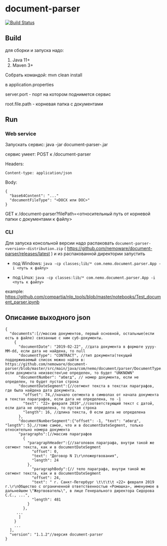 # document-parser


[![Build Status](https://travis-ci.com/nemoware/document-parser.svg?branch=master)](https://travis-ci.com/nemoware/document-parser)

## Build
для сборки и запуска надо:
1. Java 11+
2. Maven 3+

Собрать командой: mvn clean install

в application.properties

server.port - порт на котором поднимется сервис

root.file.path - корневая папка с документами

## Run
### Web service
Запускать сервис: java -jar document-parser-<version>.jar

сервис умеет:
POST к /document-parser

Headers:
```
Content-type: application/json
```
Body:
```
{
  "base64Content": "..."
  "documentFileType": "<DOCX или DOC>"
}
```

GET к /document-parser?filePath=<относительный путь от корневой папки с документами к файлу>

### CLI
Для запуска консольной версии надо распаковать `document-parser-<version>-distribution.zip` ( https://github.com/nemoware/document-parser/releases/latest )
и из распакованной директории запустить 

- под Windows: `java -cp classes;lib/* com.nemo.document.parser.App -i <путь к файлу>`

- под Linux: `java -cp classes:lib/* com.nemo.document.parser.App -i <путь к файлу>`

example: https://github.com/compartia/nlp_tools/blob/master/notebooks/Test_document_parser.ipynb

## Описание выходного json

```
{
  "documents":[//массив документов, первый основной, остальные(если есть в файле) связанные с ним суб-документы.
    {
      "documentDate": "2019-02-22", //дата документа в формате yyyy-MM-dd, если дата не найдена, то null
      "documentType": "CONTRACT", //тип документа(текущий поддерживаемый список можно найти в: https://github.com/nemoware/document-parser/blob/master/src/main/java/com/nemo/document/parser/DocumentType.java), если документа неизвестен\не определен, то будет "UNKNOWN"
      "documentNumber": "абвгд", // номер документа, если не определен, то будет пустая строка
      "documentDateSegment":{//сегмент текста в текстах параграфов, где была найдена дата документа.
        "offset": 74,//начало сегмента в символах от начала документа в текстах параграфов, если дата не определена, то -1
        "text": "22» февраля 2019",//соответствующий текст с датой, если дата не определена, то пустая строка
        "length": 16, //длина текста, 0 если дата не определена
      },
      "documentNumberSegment":{"offset": -1, "text": "абвгд", "length": 5},//тоже самое, что и в documentDateSegment, только относительно номера документа
      "paragraphs":[//массив параграфов
        {
          "paragraphHeader":{//заголовок параграфа, внутри такой же сегмент текста, как и в documentDateSegment
            "offset": 0,
            "text": "Договор N 1\r\nпожертвования",
            "length": 24
          },
            "paragraphBody":{// тело параграфа, внутри такой же сегмент текста, как и в documentDateSegment
            "offset": 24,
            "text": " г. Санкт-Петербург \t\t\t\t «22» февраля 2019 г.\r\nОбщество с ограниченной ответственностью «Ромашка», именуемое в дальнейшем \"Жертвователь\", в лице Генерального директора Сидорова С.С., ...",
            "length": 481
          }
        },
     ...
      ]
    }
    ...
  ],
  "version": "1.1.2"//версия document-parser
}
```
